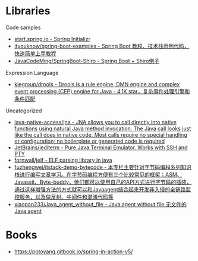 # Libraries

Code samples

* [start.spring.io - Spring Initializr](https://start.spring.io/)
* [ityouknow/spring-boot-examples - Spring Boot 教程、技术栈示例代码，快速简单上手教程](https://github.com/ityouknow/spring-boot-examples)
* [JavaCodeMing/SpringBoot-Shiro - Spring Boot + Shiro例子](https://github.com/JavaCodeMing/SpringBoot-Shiro)

Expression Language

* [kiegroup/drools - Drools is a rule engine, DMN engine and complex event processing (CEP) engine for Java - 4.1K star，复杂事件处理引擎和条件匹配](https://github.com/kiegroup/drools)

Uncategorized

* [java-native-access/jna - JNA allows you to call directly into native functions using natural Java method invocation. The Java call looks just like the call does in native code. Most calls require no special handling or configuration; no boilerplate or generated code is required](https://github.com/java-native-access/jna)
* [JetBrains/jediterm - Pure Java Terminal Emulator. Works with SSH and PTY](https://github.com/JetBrains/jediterm)
* [fornwall/jelf - ELF parsing library in java](https://github.com/fornwall/jelf)
* [fuzhengwei/itstack-demo-bytecode - 本专栏主要针对字节码编程系列知识栈进行编写文章学习。在字节码编程方便有三个比较常见的框架；ASM、Javassit、Byte-buddy，他们都可以使用自己的API方式进行字节码的插装，通过这样增强方法的方式就可以和Javaagent结合起来开发非入侵的全链路监控服务，以及做反射、中间件和混淆代码等](https://github.com/fuzhengwei/itstack-demo-bytecode)
* [xiaopan233/Java_agent_without_file - Java agent without file 无文件的Java agent](https://github.com/xiaopan233/Java_agent_without_file)

# Books

* https://potoyang.gitbook.io/spring-in-action-v5/
